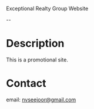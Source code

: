 Exceptional Realty Group Website

--

# Description
This is a promotional site.

# Contact
email: nvseejoor@gmail.com
